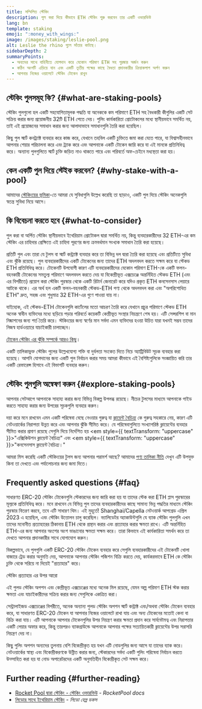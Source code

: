 ```yaml
---
title: সম্মিলিত স্টেকিং
description: পুল করা দিয়ে কীভাবে ETH স্টেকিং শুরু করবেন তার একটি ওভারভিউ
lang: bn
template: staking
emoji: ":money_with_wings:"
image: /images/staking/leslie-pool.png
alt: Leslie the rhino পুলে সাঁতার কাটছে।
sidebarDepth: 2
summaryPoints:
  - অন্যদের সাথে বাহিনীতে যোগদান করে যেকোন পরিমাণ ETH সহ পুরষ্কার অর্জন করুন
  - কঠিন অংশটি এড়িয়ে যান এবং একটি তৃতীয় পক্ষের কাছে বৈধতা প্রদানকারীর ক্রিয়াকলাপ অর্পণ করুন
  - আপনার নিজের ওয়ালেটে স্টেকিং টোকেন রাখুন
---
```


## স্টেকিং পুলসমূহ কি? {#what-are-staking-pools}

স্টেকিং পুলগুলো হল একটি সহযোগিতামূলক পদ্ধতি যা অনেককে কম পরিমাণে ETH সহ বৈধকারী কীগুলির একটি সেট সক্রিয় করার জন্য প্রয়োজনীয় 32টি ETH পেতে দেয়। পুলিং কার্যকারিতা প্রোটোকলের মধ্যে স্থানীয়ভাবে সমর্থিত নয়, তাই এই প্রয়োজনের সমাধান করার জন্য আলাদাভাবে সমাধানগুলি তৈরি করা হয়েছিল।

কিছু পুল স্মার্ট কনট্র্যাক্ট ব্যবহার করে কাজ করে, যেখানে তহবিল একটি চুক্তিতে জমা করা যেতে পারে, যা বিশ্বাসহীনভাবে আপনার শেয়ার পরিচালনা করে এবং ট্র্যাক করে এবং আপনাকে একটি টোকেন জারি করে যা এই মানকে প্রতিনিধিত্ব করে। অন্যান্য পুলগুলিতে স্মার্ট চুক্তি জড়িত নাও থাকতে পারে এবং পরিবর্তে অফ-চেইনে মধ্যস্থতা করা হয়।

## কেন একটি পুল দিয়ে স্টেইক করবেন? {#why-stake-with-a-pool}

আমাদের [স্টেকিংয়ের ভূমিকা](/staking/)-তে আমরা যে সুবিধাগুলি উল্লেখ করেছি তা ছাড়াও, একটি পুল দিয়ে স্টেকিং অনেকগুলি স্বতন্ত্র সুবিধা নিয়ে আসে।

<CardGrid>
  <Card title="প্রবেশে কম বাধা" emoji="🐟" description="Not a whale? No problem. Most staking pools let you stake virtually any amount of ETH by joining forces with other stakers, unlike staking solo which requires 32 ETH." />
  <Card title="আজই স্টেইক করুন" emoji=":stopwatch:" description="Staking with a pool is as easy as a token swap. No need to worry about hardware setup and node maintenance. Pools allow you to deposit your ETH which enables node operators to run validators. Rewards are then distributed to contributors minus a fee for node operations." />
  <Card title="স্টেকিং টোকেনসমূহ" emoji=":droplet:" description="Many staking pools provide a token that represents a claim on your staked ETH and the rewards it generates. This allows you to make use of your staked ETH, e.g. as collateral in DeFi applications." />
</CardGrid>

<StakingComparison page="pools" />

## কি বিবেচনা করতে হবে {#what-to-consider}

পুল করা বা অর্পিত স্টেকিং স্থানীয়ভাবে ইথেরিয়াম প্রোটোকল দ্বারা সমর্থিত নয়, কিন্তু ব্যবহারকারীদের 32 ETH-এর কম স্টেকিং এর চাহিদার প্রেক্ষিতে এই চাহিদা পূরণের জন্য ক্রমবর্ধমান সংখ্যক সমাধান তৈরি করা হয়েছে।

প্রতিটি পুল এবং তারা যে টুলস বা স্মার্ট কন্ট্র্যাক্ট ব্যবহার করে তা বিভিন্ন দল দ্বারা তৈরি করা হয়েছে এবং প্রতিটিতে সুবিধা এবং ঝুঁকি রয়েছে। পুল ব্যবহারকারীদের একটি টোকেনের জন্য তাদের ETH অদলবদল করতে সক্ষম করে যা স্টেকড ETH প্রতিনিধিত্ব করে। টোকেনটি উপযোগী কারণ এটি ব্যবহারকারীদের যেকোন পরিমাণ ETH-কে একটি ফলন-বহনকারী টোকেনের সমতুল্য পরিমাণে অদলবদল করতে দেয় যা বিকেন্দ্রীভূত এক্সচেঞ্জে অন্তর্নিহিত স্টেকড ETH (এবং এর বিপরীতে) প্রয়োগ করা স্টেকিং পুরস্কার থেকে একটি রিটার্ন জেনারেট করে যদিও প্রকৃত ETH কনসেনসাস লেয়ারে আটকে থাকে। এর অর্থ হল একটি ফলন-বহনকারী স্টেকড-ETH পণ্য থেকে অদলবদল করা এবং "অপরিশোধিত ETH" দ্রুত, সহজ এবং শুধুমাত্র 32 ETH-এর গুণে পাওয়া যায় না।

যাইহোক, এই স্টেকড-ETH টোকেনগুলি কার্টেলের মতো আচরণ তৈরি করে যেখানে প্রচুর পরিমাণে স্টেকড ETH অনেক স্বাধীন ব্যক্তিদের মধ্যে ছড়িয়ে পড়ার পরিবর্তে কয়েকটি কেন্দ্রীভূত সংস্থার নিয়ন্ত্রণে শেষ হয়। এটি সেন্সরশিপ বা মান নিষ্কাশনের জন্য শর্ত তৈরি করে। স্টকিংয়ের জন্য স্বর্ণের মান সর্বদা এমন ব্যক্তিদের হওয়া উচিত যারা যখনই সম্ভব তাদের নিজস্ব হার্ডওয়্যারে যাচাইকারী চালাচ্ছেন।

[টোকেন স্টেকিং এর ঝুঁকি সম্পর্কে আরও কিছু](https://notes.ethereum.org/@djrtwo/risks-of-lsd)।

একটি তালিকাভুক্ত স্টেকিং পুলের উল্লেখযোগ্য শক্তি বা দুর্বলতা সংকেত দিতে নিচে অ্যাট্রিবিউট সূচক ব্যবহার করা হয়েছে। আপনি যোগদানের জন্য একটি পুল নির্বাচন করার সময় আমরা কীভাবে এই বৈশিষ্ট্যগুলিকে সংজ্ঞায়িত করি তার একটি রেফারেন্স হিসাবে এই বিভাগটি ব্যবহার করুন।

<StakingConsiderations page="pools" />

## স্টেকিং পুলগুলি অন্বেষণ করুন {#explore-staking-pools}

আপনার সেটআপে আপনাকে সাহায্য করার জন্য বিভিন্ন বিকল্প উপলব্ধ রয়েছে। নীচের টুলসের মাধ্যমে আপনাকে গাইড করতে সাহায্য করার জন্য উপরের সূচকগুলি ব্যবহার করুন।

<ProductDisclaimer />

<StakingProductsCardGrid category="pools" />

দয়া করে মনে রাখবেন এমন একটি পরিষেবা বেছে নেওয়ার গুরুত্ব যা [ক্লায়েন্ট বৈচিত্র্য](/developers/docs/nodes-and-clients/client-diversity/) কে গুরুত্ব সহকারে নেয়, কারণ এটি নেটওয়ার্কের নিরাপত্তা উন্নত করে এবং আপনার ঝুঁকি সীমিত করে। যে পরিষেবাগুলিতে সংখ্যাগরিষ্ঠ ক্লায়েন্টের ব্যবহার সীমিত করার প্রমাণ রয়েছে সেগুলি দিয়ে নির্দেশিত হয় <em style={{ textTransform: "uppercase" }}>"এক্সিকিউশন ক্লায়েন্ট বৈচিত্র্য"</em> এবং <em style={{ textTransform: "uppercase" }}>"কনসেনসাস ক্লায়েন্ট বৈচিত্র্য।"</em>

আমরা মিস করেছি একটি স্টেকিংয়ের টুলস জন্য আপনার পরামর্শ আছে? আমাদের [পণ্য তালিকা নীতি](/contributing/adding-staking-products/) দেখুন এটি উপযুক্ত কিনা তা দেখতে এবং পর্যালোচনার জন্য জমা দিতে।

## Frequently asked questions {#faq}

<ExpandableCard title="আমি কিভাবে পুরস্কার অর্জন করতে পারি?">
সাধারণত ERC-20 স্টেকিং টোকেনগুলি স্টেকারদের জন্য জারি করা হয় যা তাদের স্টেক করা ETH প্লাস পুরস্কারের মূল্যকে প্রতিনিধিত্ব করে। মনে রাখবেন যে বিভিন্ন পুল তাদের ব্যবহারকারীদের কাছে সামান্য ভিন্ন পদ্ধতির মাধ্যমে স্টেকিং পুরস্কার বিতরণ করবে, তবে এটি সাধারণ থিম।
</ExpandableCard>

<ExpandableCard title="আমি কখন আমার অংশীদারিত্ব প্রত্যাহার করতে পারি?">
এই মুহূর্তে! Shanghai/Capella নেটওয়ার্ক আপগ্রেড এপ্রিল 2023 এ হয়েছিল, এবং স্টেকিং উত্তোলন চালু করেছিল। ভ্যালিডেটর অ্যাকাউন্টগুলি যে ব্যাক স্টেকিং পুলগুলি এখন তাদের মনোনীত প্রত্যাহারের ঠিকানায় ETH থেকে প্রস্থান করার এবং প্রত্যাহার করার ক্ষমতা রাখে। এটি অন্তর্নিহিত ETH-এর জন্য আপনার অংশের অংশ ভাঙানোর ক্ষমতা সক্ষম করে। তারা কিভাবে এই কার্যকারিতা সমর্থন করে তা দেখতে আপনার প্রদানকারীর সাথে যোগাযোগ করুন।

বিকল্পভাবে, যে পুলগুলি একটি ERC-20 স্টেকিং টোকেন ব্যবহার করে সেগুলি ব্যবহারকারীদের এই টোকেনটি খোলা বাজারে ট্রেড করার অনুমতি দেয়, আপনাকে আপনার স্টেকিং পজিশন বিক্রি করতে দেয়, কার্যকরভাবে ETH কে স্টেকিং চুক্তি থেকে সরিয়ে না দিয়েই "প্রত্যাহার" করে।

<ButtonLink href="/staking/withdrawals/">স্টেকিং প্রত্যাহার এর উপর আরো</ButtonLink>
</ExpandableCard>

<ExpandableCard title="এটা কি আমার এক্সচেঞ্জ এর মাধ্যমে স্টেকিং থেকে ভিন্ন?">
এই পুলড স্টেকিং অপশন এবং কেন্দ্রীভূত এক্সচেঞ্জের মধ্যে অনেক মিল রয়েছে, যেমন অল্প পরিমাণ ETH স্টক করার ক্ষমতা এবং যাচাইকারীদের সক্রিয় করার জন্য সেগুলিকে একত্রিত করা।

সেন্ট্রালাইজড এক্সচেঞ্জের বিপরীতে, অনেক অন্যান্য পুলড স্টেকিং অপশন স্মার্ট কন্ট্রাক্ট এবং/অথবা স্টেকিং টোকেন ব্যবহার করে, যা সাধারণত ERC-20 টোকেন যা আপনার নিজের ওয়ালেটে রাখা যায় এবং অন্য টোকেনের মতোই কেনা বা বিক্রি করা যায়। এটি আপনাকে আপনার টোকেনগুলির উপর নিয়ন্ত্রণ করার ক্ষমতা প্রদান করে সার্বভৌমত্ব এবং নিরাপত্তার একটি লেয়ার অফার করে, কিন্তু তারপরও ব্যাকগ্রাউন্ডে আপনাকে আপনার পক্ষের সত্যায়িতকারী ক্লায়েন্টের উপর সরাসরি নিয়ন্ত্রণ দেয় না।

কিছু পুলিং অপশন অন্যদের তুলনায় বেশি বিকেন্দ্রীকৃত হয় যখন এটি নোডগুলির জন্য আসে যা তাদের ব্যাক করে। নেটওয়ার্কের স্বাস্থ্য এবং বিকেন্দ্রীকরণকে উন্নীত করার জন্য, স্টেকারদের সর্বদা একটি পুলিং পরিষেবা নির্বাচন করতে উত্সাহিত করা হয় যা নোড অপারেটরদের একটি অনুমতিহীন বিকেন্দ্রীকৃত সেট সক্ষম করে।
</ExpandableCard>

## Further reading {#further-reading}

- [Rocket Pool দ্বারা স্টেকিং - স্টেকিং ওভারভিউ](https://docs.rocketpool.net/guides/staking/overview.html) - _RocketPool docs_
- [লিডোর সাথে ইথেরিয়াম স্টেকিং](https://help.lido.fi/en/collections/2947324-staking-ethereum-with-lido) - _লিডো হেল্প ডকস_
